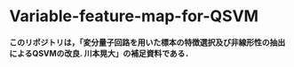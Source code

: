 # Variable-feature-map-for-QSVM
#### このリポジトリは，「変分量子回路を用いた標本の特徴選択及び非線形性の抽出によるQSVMの改良. 川本晃大」の補足資料である．
